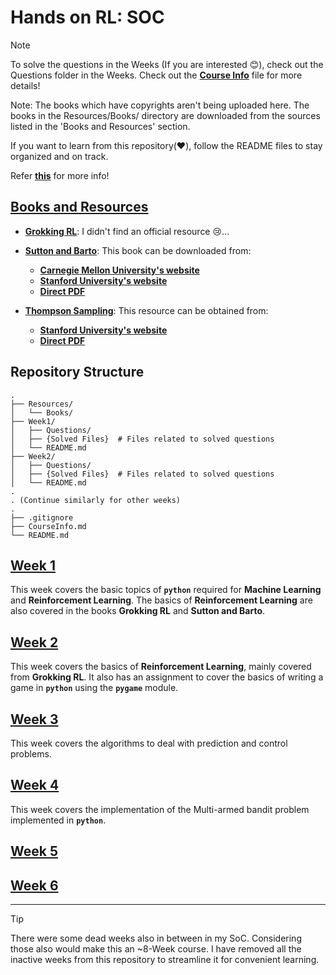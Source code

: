 # Hands on RL: SOC

> [!NOTE]
> 
> To solve the questions in the Weeks (If you are interested 😊), check out the Questions folder in the Weeks.
> Check out the [**Course Info**](CourseInfo.md) file for more details!
> 
> Note: The books which have copyrights aren't being uploaded here.
> The books in the Resources/Books/ directory are downloaded from the sources listed in the
> 'Books and Resources' section.
> 
> If you want to learn from this repository(❤️), follow the README files to stay organized and on track.
> 
> Refer [**this**](https://github.com/rennaMAhcuS/Hands-on-RL-Source) for more info!

## [Books and Resources](Resources/Books)

- [**Grokking RL**](https://www.google.co.in/books/edition/Grokking_Deep_Reinforcement_Learning/-7YCEAAAQBAJ):
  I didn't find an official resource 😢...
  
  <!-- The book is available [**here**](Resources/Books/Grokking_RL.pdf). -->

- [**Sutton and Barto**](https://www.google.co.in/books/edition/Reinforcement_Learning_second_edition/5s-MEAAAQBAJ):
  This book can be downloaded from:
  
  - [**Carnegie Mellon University's website**](https://www.andrew.cmu.edu/course/10-703/textbook/BartoSutton.pdf)
  - [**Stanford University's website**](https://web.stanford.edu/class/psych209/Readings/SuttonBartoIPRLBook2ndEd.pdf)
  - [**Direct PDF**](Resources/Books/Sutton_and_Barto.pdf)

- [**Thompson Sampling**](https://www.google.co.in/books/edition/A_Tutorial_on_Thompson_Sampling/nXx6uQEACAAJ):
  This resource can be obtained from:
  
  - [**Stanford University's website**](https://web.stanford.edu/~bvr/pubs/TS_Tutorial.pdf)
  - [**Direct PDF**](Resources/Books/TS_Tutorial.pdf)

## Repository Structure

<!-- The one that is visible in GitHub Remote. -->

```text
.
├── Resources/
│   └── Books/
├── Week1/
│   ├── Questions/
│   ├── {Solved Files}  # Files related to solved questions
│   └── README.md
├── Week2/
│   ├── Questions/
│   ├── {Solved Files}  # Files related to solved questions
│   └── README.md
.
. (Continue similarly for other weeks)
.
├── .gitignore
├── CourseInfo.md
└── README.md
```

## [Week 1](Week1)

This week covers the basic topics of **`python`** required for **Machine Learning** and **Reinforcement Learning**.
The basics of **Reinforcement Learning** are also covered in the books **Grokking RL** and **Sutton and Barto**.

## [Week 2](Week2)

This week covers the basics of **Reinforcement Learning**, mainly covered from **Grokking RL**.
It also has an assignment to cover the basics of writing a game in **`python`** using the **`pygame`** module.

## [Week 3](Week3)

This week covers the algorithms to deal with prediction and control problems.

## [Week 4](Week4)

This week covers the implementation of the Multi-armed bandit problem implemented in **`python`**.

## [Week 5](Week5)



## [Week 6](Week6)



---

> [!TIP]
> 
> There were some dead weeks also in between in my SoC.
> Considering those also would make this an ~8-Week course.
> I have removed all the inactive weeks from this repository to streamline it for convenient learning.